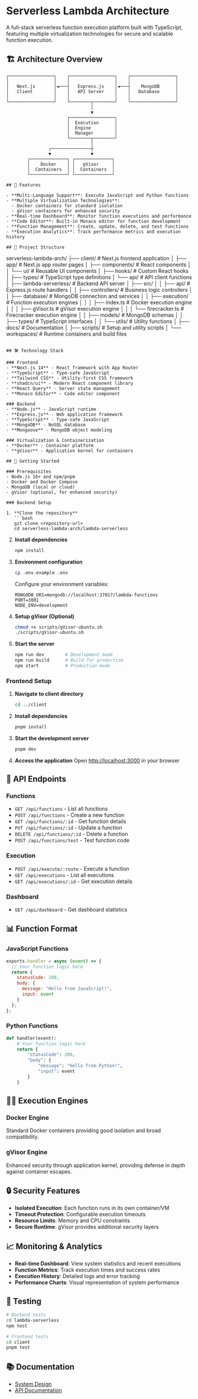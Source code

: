 # Serverless Lambda Architecture

A full-stack serverless function execution platform built with TypeScript, featuring multiple virtualization technologies for secure and scalable function execution.

## 🏗️ Architecture Overview

```
┌─────────────────┐    ┌─────────────────┐    ┌─────────────────┐
│                 │    │                 │    │                 │
│   Next.js       │◄───┤   Express.js    │◄───┤    MongoDB      │
│   Client        │    │   API Server    │    │   Database      │
│                 │    │                 │    │                 │
└─────────────────┘    └────────┬────────┘    └─────────────────┘
                                │
                                ▼
                       ┌─────────────────┐
                       │  Execution      │
                       │  Engine         │
                       │  Manager        │
                       └────────┬────────┘
                                │
                ┌───────────────┼
                ▼               ▼               
        ┌──────────────┐ ┌──────────────┐ 
        │    Docker    │ │   gVisor     │ 
        │  Containers  │ │  Containers  │ 
        └──────────────┘ └──────────────┘ 

## 🚀 Features

- **Multi-Language Support**: Execute JavaScript and Python functions
- **Multiple Virtualization Technologies**:
  - Docker containers for standard isolation
  - gVisor containers for enhanced security
- **Real-time Dashboard**: Monitor function executions and performance
- **Code Editor**: Built-in Monaco editor for function development
- **Function Management**: Create, update, delete, and test functions
- **Execution Analytics**: Track performance metrics and execution history

## 📁 Project Structure

```
serverless-lambda-arch/
├── client/                    # Next.js frontend application
│   ├── app/                  # Next.js app router pages
│   ├── components/           # React components
│   │   └── ui/              # Reusable UI components
│   ├── hooks/               # Custom React hooks
│   ├── types/               # TypeScript type definitions
│   └── api/                 # API client functions
│
├── lambda-serverless/        # Backend API server
│   ├── src/
│   │   ├── api/             # Express.js route handlers
│   │   ├── controllers/     # Business logic controllers
│   │   ├── database/        # MongoDB connection and services
│   │   ├── execution/       # Function execution engines
│   │   │   ├── index.ts     # Docker execution engine
│   │   │   ├── gVisor.ts    # gVisor execution engine
│   │   │   └── firecracker.ts # Firecracker execution engine
│   │   ├── models/          # MongoDB schemas
│   │   ├── types/           # TypeScript interfaces
│   │   └── utils/           # Utility functions
│   ├── docs/                # Documentation
│   ├── scripts/             # Setup and utility scripts
│   └── workspaces/          # Runtime containers and build files
```

## 🛠️ Technology Stack

### Frontend
- **Next.js 14** - React framework with App Router
- **TypeScript** - Type-safe JavaScript
- **Tailwind CSS** - Utility-first CSS framework
- **shadcn/ui** - Modern React component library
- **React Query** - Server state management
- **Monaco Editor** - Code editor component

### Backend
- **Node.js** - JavaScript runtime
- **Express.js** - Web application framework
- **TypeScript** - Type-safe JavaScript
- **MongoDB** - NoSQL database
- **Mongoose** - MongoDB object modeling

### Virtualization & Containerization
- **Docker** - Container platform
- **gVisor** - Application kernel for containers

## 🚀 Getting Started

### Prerequisites
- Node.js 16+ and npm/pnpm
- Docker and Docker Compose
- MongoDB (local or cloud)
- gVisor (optional, for enhanced security)

### Backend Setup

1. **Clone the repository**
   ```bash
   git clone <repository-url>
   cd serverless-lambda-arch/lambda-serverless
   ```

2. **Install dependencies**
   ```bash
   npm install
   ```

3. **Environment configuration**
   ```bash
   cp .env.example .env
   ```
   Configure your environment variables:
   ```env
   MONGODB_URI=mongodb://localhost:27017/lambda-functions
   PORT=3001
   NODE_ENV=development
   ```

4. **Setup gVisor (Optional)**
   ```bash
   chmod +x scripts/gVisor-ubuntu.sh
   ./scripts/gVisor-ubuntu.sh
   ```

5. **Start the server**
   ```bash
   npm run dev        # Development mode
   npm run build      # Build for production
   npm start          # Production mode
   ```

### Frontend Setup

1. **Navigate to client directory**
   ```bash
   cd ../client
   ```

2. **Install dependencies**
   ```bash
   pnpm install
   ```

3. **Start the development server**
   ```bash
   pnpm dev
   ```

4. **Access the application**
   Open [http://localhost:3000](http://localhost:3000) in your browser

## 🔧 API Endpoints

### Functions
- `GET /api/functions` - List all functions
- `POST /api/functions` - Create a new function
- `GET /api/functions/:id` - Get function details
- `PUT /api/functions/:id` - Update a function
- `DELETE /api/functions/:id` - Delete a function
- `POST /api/functions/test` - Test function code

### Execution
- `POST /api/execute/:route` - Execute a function
- `GET /api/executions` - List all executions
- `GET /api/executions/:id` - Get execution details

### Dashboard
- `GET /api/dashboard` - Get dashboard statistics

## 📊 Function Format

### JavaScript Functions
```javascript
exports.handler = async (event) => {
  // Your function logic here
  return {
    statusCode: 200,
    body: {
      message: "Hello from JavaScript!",
      input: event
    }
  };
};
```

### Python Functions
```python
def handler(event):
    # Your function logic here
    return {
        "statusCode": 200,
        "body": {
            "message": "Hello from Python!",
            "input": event
        }
    }
```

## 🏃‍♂️ Execution Engines

### Docker Engine
Standard Docker containers providing good isolation and broad compatibility.

### gVisor Engine  
Enhanced security through application kernel, providing defense in depth against container escapes.

## 🔒 Security Features

- **Isolated Execution**: Each function runs in its own container/VM
- **Timeout Protection**: Configurable execution timeouts
- **Resource Limits**: Memory and CPU constraints
- **Secure Runtime**: gVisor provides additional security layers

## 📈 Monitoring & Analytics

- **Real-time Dashboard**: View system statistics and recent executions
- **Function Metrics**: Track execution times and success rates
- **Execution History**: Detailed logs and error tracking
- **Performance Charts**: Visual representation of system performance

## 🧪 Testing

```bash
# Backend tests
cd lambda-serverless
npm test

# Frontend tests  
cd client
pnpm test
```

## 📚 Documentation

- [System Design](lambda-serverless/docs/system-design.md)
- [API Documentation](lambda-serverless/docs/)
